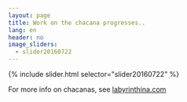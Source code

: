 ```yaml
---
layout: page
title: Work on the chacana progresses..
lang: en
header: no
image_sliders:
  - slider20160722
---
```


{% include slider.html selector="slider20160722" %}

For more info on chacanas, see <a href="http://labyrinthina.com">labyrinthina.com</a>